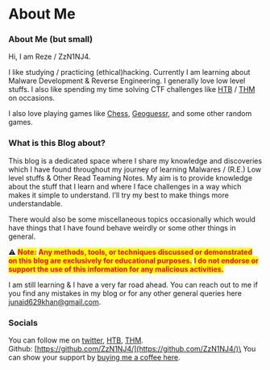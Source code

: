 # About Me

### About Me (but small)

Hi, I am Reze / ZzN1NJ4.

I like studying / practicing (ethical)hacking. Currently I am learning about Malware Development & Reverse Engineering. I generally love low level stuffs. I also like spending my time solving CTF challenges like [HTB](https://app.hackthebox.com/profile/778904) / [THM](https://tryhackme.com/p/ZzN1NJ4) on occasions.

I also love playing games like [Chess](https://www.chess.com/member/n1nj4\_629), [Geoguessr](https://www.geoguessr.com/user/63330977a312727be9e4b64b), and some other random games.

### What is this Blog about?

This blog is a dedicated space where I share my knowledge and discoveries  which I have found throughout my journey of learning Malwares / (R.E.) Low level stuffs & Other Read Teaming Notes. My aim is to provide knowledge about the stuff that I learn and where I face challenges in a way which makes it simple to understand. I’ll try my best to make things more understandable.

There would also be some miscellaneous topics occasionally which would have things that I have found behave weirdly or some other things in general.

⚠️ <mark style="color:red;">**Note:**</mark> <mark style="color:red;">**Any methods, tools, or techniques discussed or demonstrated on this blog are exclusively for educational purposes.**</mark> <mark style="color:red;background-color:yellow;">**I do not endorse or support the use of this information for any malicious activities.**</mark>

I am still learning & I have a very far road ahead. You can reach out to me if you find any mistakes in my blog or for any other general queries here [junaid629khan@gmail.com](mailto:junaid629khan@gmail.com).

### Socials

You can follow me on [twitter](https://twitter.com/ZzN1NJ4), [HTB](https://app.hackthebox.com/profile/778904), [THM](https://tryhackme.com/p/ZzN1NJ4). \
Github: [https://github.com/ZzN1NJ4/](https://github.com/ZzN1NJ4/)\
You can show your support by [buying me a coffee here](https://www.buymeacoffee.com/ilzfiao0kw).

